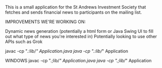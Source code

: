This is a small application for the St Andrews Investment Society that fetches and sends financial news to participants on the mailing list.

IMPROVEMENTS WE'RE WORKING ON:

Dynamic news generation (potentially a html form or Java Swing UI to fill out what type of news you're interested in)
Potentially looking to use other APIs such as Grok 


javac -cp ".:lib/*" Application.java
java -cp ".:lib/*" Application


WINDOWS 
javac -cp ".;lib/*" Application.java
java -cp ".;lib/*" Application

